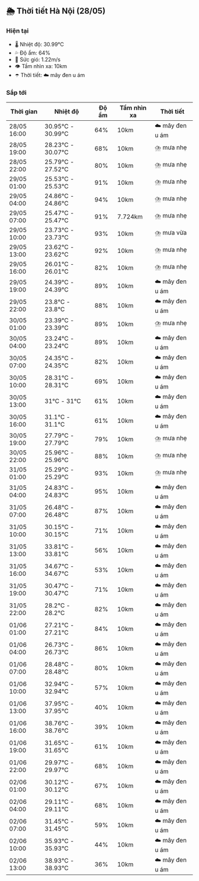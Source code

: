 ## 🌦️ Thời tiết Hà Nội (28/05)

### Hiện tại

- 🌡️ Nhiệt độ: 30.99℃
- 💦 Độ ẩm: 64%
- 💨 Sức gió: 1.22m/s
- 👁️ Tầm nhìn xa: 10km
- ☂️ Thời tiết: ☁️ mây đen u ám

### Sắp tới

| Thời gian | Nhiệt độ | Độ ẩm | Tầm nhìn xa | Thời tiết |
| --- | --- | --- | --- | --- |
| 28/05 16:00 | 30.95℃ - 30.99℃ | 64% | 10km | ☁️ mây đen u ám |
| 28/05 19:00 | 28.23℃ - 30.07℃ | 68% | 10km | ⛈️ mưa nhẹ |
| 28/05 22:00 | 25.79℃ - 27.52℃ | 80% | 10km | ⛈️ mưa nhẹ |
| 29/05 01:00 | 25.53℃ - 25.53℃ | 91% | 10km | ⛈️ mưa nhẹ |
| 29/05 04:00 | 24.86℃ - 24.86℃ | 94% | 10km | ⛈️ mưa nhẹ |
| 29/05 07:00 | 25.47℃ - 25.47℃ | 91% | 7.724km | ⛈️ mưa nhẹ |
| 29/05 10:00 | 23.73℃ - 23.73℃ | 93% | 10km | ⛈️ mưa vừa |
| 29/05 13:00 | 23.62℃ - 23.62℃ | 92% | 10km | ⛈️ mưa nhẹ |
| 29/05 16:00 | 26.01℃ - 26.01℃ | 82% | 10km | ⛈️ mưa nhẹ |
| 29/05 19:00 | 24.39℃ - 24.39℃ | 89% | 10km | ☁️ mây đen u ám |
| 29/05 22:00 | 23.8℃ - 23.8℃ | 88% | 10km | ☁️ mây đen u ám |
| 30/05 01:00 | 23.39℃ - 23.39℃ | 89% | 10km | ⛈️ mưa nhẹ |
| 30/05 04:00 | 23.24℃ - 23.24℃ | 89% | 10km | ☁️ mây đen u ám |
| 30/05 07:00 | 24.35℃ - 24.35℃ | 82% | 10km | ☁️ mây đen u ám |
| 30/05 10:00 | 28.31℃ - 28.31℃ | 69% | 10km | ☁️ mây đen u ám |
| 30/05 13:00 | 31℃ - 31℃ | 61% | 10km | ☁️ mây đen u ám |
| 30/05 16:00 | 31.1℃ - 31.1℃ | 61% | 10km | ☁️ mây đen u ám |
| 30/05 19:00 | 27.79℃ - 27.79℃ | 79% | 10km | ⛈️ mưa nhẹ |
| 30/05 22:00 | 25.96℃ - 25.96℃ | 88% | 10km | ⛈️ mưa nhẹ |
| 31/05 01:00 | 25.29℃ - 25.29℃ | 93% | 10km | ⛈️ mưa nhẹ |
| 31/05 04:00 | 24.83℃ - 24.83℃ | 95% | 10km | ☁️ mây đen u ám |
| 31/05 07:00 | 26.48℃ - 26.48℃ | 87% | 10km | ☁️ mây đen u ám |
| 31/05 10:00 | 30.15℃ - 30.15℃ | 71% | 10km | ☁️ mây đen u ám |
| 31/05 13:00 | 33.81℃ - 33.81℃ | 56% | 10km | ☁️ mây đen u ám |
| 31/05 16:00 | 34.67℃ - 34.67℃ | 53% | 10km | ☁️ mây đen u ám |
| 31/05 19:00 | 30.47℃ - 30.47℃ | 71% | 10km | ☁️ mây đen u ám |
| 31/05 22:00 | 28.2℃ - 28.2℃ | 82% | 10km | ☁️ mây đen u ám |
| 01/06 01:00 | 27.21℃ - 27.21℃ | 84% | 10km | ☁️ mây đen u ám |
| 01/06 04:00 | 26.73℃ - 26.73℃ | 86% | 10km | ☁️ mây đen u ám |
| 01/06 07:00 | 28.48℃ - 28.48℃ | 80% | 10km | ☁️ mây đen u ám |
| 01/06 10:00 | 32.94℃ - 32.94℃ | 57% | 10km | ☁️ mây đen u ám |
| 01/06 13:00 | 37.95℃ - 37.95℃ | 40% | 10km | ☁️ mây đen u ám |
| 01/06 16:00 | 38.76℃ - 38.76℃ | 39% | 10km | ☁️ mây đen u ám |
| 01/06 19:00 | 31.65℃ - 31.65℃ | 61% | 10km | ☁️ mây đen u ám |
| 01/06 22:00 | 29.97℃ - 29.97℃ | 68% | 10km | ☁️ mây đen u ám |
| 02/06 01:00 | 30.12℃ - 30.12℃ | 67% | 10km | ☁️ mây đen u ám |
| 02/06 04:00 | 29.11℃ - 29.11℃ | 68% | 10km | ☁️ mây đen u ám |
| 02/06 07:00 | 31.45℃ - 31.45℃ | 59% | 10km | ☁️ mây đen u ám |
| 02/06 10:00 | 35.93℃ - 35.93℃ | 44% | 10km | ☁️ mây đen u ám |
| 02/06 13:00 | 38.93℃ - 38.93℃ | 36% | 10km | ☁️ mây đen u ám |
